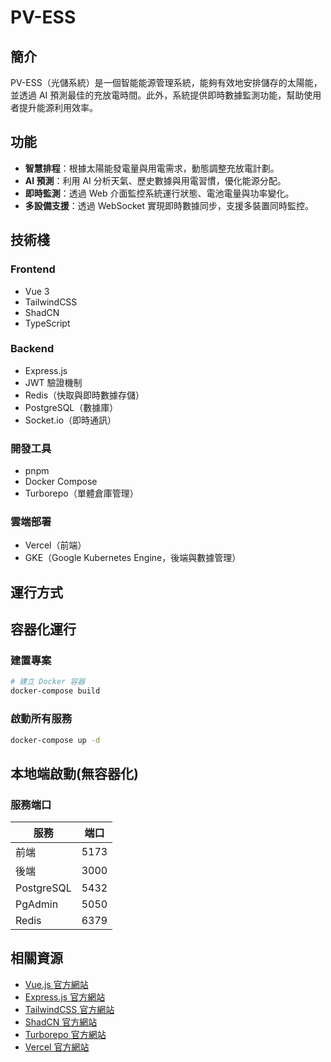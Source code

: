 # PV-ESS

## 簡介

PV-ESS（光儲系統）是一個智能能源管理系統，能夠有效地安排儲存的太陽能，並透過 AI 預測最佳的充放電時間。此外，系統提供即時數據監測功能，幫助使用者提升能源利用效率。

## 功能

- **智慧排程**：根據太陽能發電量與用電需求，動態調整充放電計劃。
- **AI 預測**：利用 AI 分析天氣、歷史數據與用電習慣，優化能源分配。
- **即時監測**：透過 Web 介面監控系統運行狀態、電池電量與功率變化。
- **多設備支援**：透過 WebSocket 實現即時數據同步，支援多裝置同時監控。

## 技術棧

### **Frontend**

- Vue 3
- TailwindCSS
- ShadCN
- TypeScript

### **Backend**

- Express.js
- JWT 驗證機制
- Redis（快取與即時數據存儲）
- PostgreSQL（數據庫）
- Socket.io（即時通訊）

### **開發工具**

- pnpm
- Docker Compose
- Turborepo（單體倉庫管理）

### **雲端部署**

- Vercel（前端）
- GKE（Google Kubernetes Engine，後端與數據管理）

## 運行方式

## 容器化運行

### **建置專案**

```sh
# 建立 Docker 容器
docker-compose build
```

### **啟動所有服務**

```sh
docker-compose up -d
```

## 本地端啟動(無容器化)

### **服務端口**

| 服務       | 端口 |
| ---------- | ---- |
| 前端       | 5173 |
| 後端       | 3000 |
| PostgreSQL | 5432 |
| PgAdmin    | 5050 |
| Redis      | 6379 |

## 相關資源

- [Vue.js 官方網站](https://vuejs.org/)
- [Express.js 官方網站](https://expressjs.com/)
- [TailwindCSS 官方網站](https://tailwindcss.com/)
- [ShadCN 官方網站](https://ui.shadcn.com/)
- [Turborepo 官方網站](https://turbo.build/repo)
- [Vercel 官方網站](https://vercel.com/)
